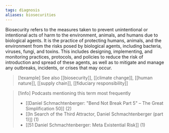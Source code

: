 ```yaml
---
tags: diagnosis
aliases: biosecurities
---
```


Biosecurity refers to the measures taken to prevent unintentional or intentional acts of harm to the environment, animals, and humans due to biological agents. It is the practice of protecting humans, animals, and the environment from the risks posed by biological agents, including bacteria, viruses, fungi, and toxins. This includes designing, implementing, and monitoring practices, protocols, and policies to reduce the risk of introduction and spread of these agents, as well as to mitigate and manage any outbreaks, incidents, or crises that may occur.

> [!example] See also
> [[biosecurity]], [[climate change]], [[human nature]], [[supply chain]], [[fiduciary responsibility]]

> [!info] Podcasts mentioning this term most frequently
> * [[Daniel Schmachtenberger: "Bend Not Break Part 5" – The Great Simplification 50]] (2)
> * [[In Search of the Third Attractor, Daniel Schmachtenberger (part 1)]] (1)
> * [[51 Daniel Schmachtenberger: Meta Existential Risk]] (1)